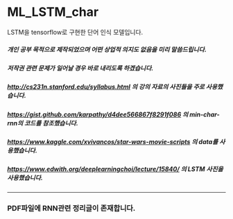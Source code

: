# ML_LSTM_char  
LSTM을 tensorflow로 구현한 단어 인식 모델입니다.  
##### 개인 공부 목적으로 제작되었으며 어떤 상업적 의지도 없음을 미리 말씀드립니다.  
##### 저작권 관련 문제가 일어날 경우 바로 내리도록 하겠습니다.  
##### http://cs231n.stanford.edu/syllabus.html 의 강의 자료의 사진들을 주로 사용했습니다.  
##### https://gist.github.com/karpathy/d4dee566867f8291f086 의 min-char-rnn의 코드를 참조했습니다.  
##### https://www.kaggle.com/xvivancos/star-wars-movie-scripts 의 data를 사용했습니다.  
##### https://www.edwith.org/deeplearningchoi/lecture/15840/ 의 LSTM 사진을 사용했습니다.  
---
### PDF파일에 RNN관련 정리글이 존재합니다.  
